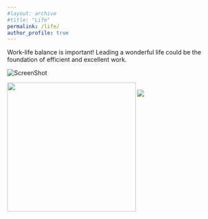 ```yaml
---
#layout: archive
#title: "Life"
permalink: /life/
author_profile: true
---
```


Work-life balance is important! Leading a wonderful life could be the foundation of efficient and excellent work. 

![ScreenShot](//images/IMG_3147.JPG)

<img align="left" src='/images/IMG_3147.JPG' width=300 >
<br/><img src='/images/IMG_3147.JPG'>
